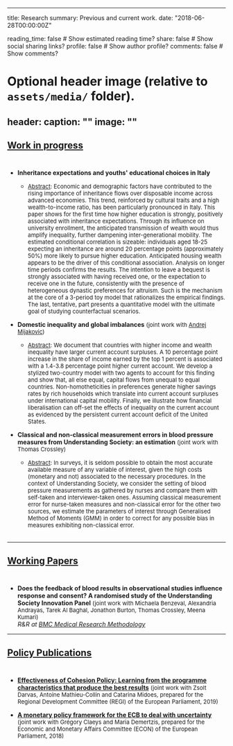 ---
title: Research
summary: Previous and current work.
date: "2018-06-28T00:00:00Z"

reading_time: false  # Show estimated reading time?
share: false  # Show social sharing links?
profile: false  # Show author profile?
comments: false  # Show comments?

# Optional header image (relative to `assets/media/` folder).
header:
  caption: ""
  image: ""
----------------
## <ins>Work in progress</ins><br/><br/>
- **Inheritance expectations and youths' educational choices in Italy** 
  - <font size="-1"> <ins>Abstract</ins>: Economic and demographic factors have contributed to the rising importance of inheritance flows over disposable income across advanced economies. This trend, reinforced by cultural traits and a high wealth-to-income ratio, has been particularly pronounced in Italy. This paper shows for the first time how higher education is strongly, positively associated with inheritance expectations. Through its influence on university enrollment, the anticipated transmission of wealth would thus amplify inequality, further dampening inter-generational mobility. The estimated conditional correlation is sizeable: individuals aged 18-25 expecting an inheritance are around 20 percentage points (approximately 50%) more likely to pursue higher education. Anticipated housing wealth appears to be the driver of this conditional association. Analysis on longer time periods confirms the results. The intention to leave a bequest is strongly associated with having received one, or the expectation to receive one in the future, consistently with the presence of heterogeneous dynastic preferences for altruism. Such is the mechanism at the core of a 3-period toy model that rationalizes the empirical findings. The last, tentative, part presents a quantitative model with the ultimate goal of
studying counterfactual scenarios. </font>


- **Domestic inequality and global imbalances** <font size="-1">  (joint work with [Andrej Mijakovic](https://andrejmijakovic.github.io)) 
  - <ins>Abstract</ins>: We document that countries with higher income and wealth inequality have larger current account surpluses. A 10 percentage point increase in the share of income earned by the top 1 percent is associated with a 1.4-3.8 percentage point higher current account. We develop a stylized two-country model with two agents to account for this finding and show that, all else equal, capital flows from unequal to equal countries. Non-homotheticities in preferences generate higher savings rates by rich households which translate into current account surpluses under international capital mobility. Finally, we illustrate how financial liberalisation can off-set the effects of inequality on the current account as evidenced by the persistent current account deficit of the United States. </font>


- **Classical and non-classical measurement errors in blood pressure measures from Understanding Society: an estimation** <font size="-1">  (joint work with Thomas Crossley) 
  - <ins>Abstract</ins>: In surveys, it is seldom possible to obtain the most accurate available measure of any variable of interest, given the high costs (monetary and not) associated to the necessary procedures. In the context of Understanding Society, we consider the setting of blood pressure measurements as gathered by nurses and compare them with self-taken and interviewer-taken ones. Assuming classical measurement error for nurse-taken measures and non-classical error for the other two sources, we estimate the parameters of interest through Generalised Method of Moments (GMM) in order to correct for any possible bias in measures exhibiting non-classical error.</font> <br/><br/>
----------------

## <ins>Working Papers</ins><br/><br/>
- **Does the feedback of blood results in observational studies influence response and consent? A randomised study of the Understanding Society Innovation Panel** <font size="-1"> (joint work with Michaela Benzeval, Alexandria Andrayas, Tarek Al Baghal, Jonathon Burton, Thomas Crossley, Meena Kumari) </font> \
*R&R at [BMC Medical Research Methodology](https://bmcmedresmethodol.biomedcentral.com/)* 

-------------

## <ins>Policy Publications</ins><br/><br/>
- [**Effectiveness of Cohesion Policy: Learning from the programme characteristics that produce the best results**](https://www.bruegel.org/2019/06/effectiveness-of-cohesion-policy-learning-from-the-project-characteristics-that-produce-the-best-results-2/) <font size="-1"> (joint work with Zsolt Darvas, Antoine Mathieu-Collin and Catarina Midoes, prepared for the Regional Development Committee (REGI) of the European Parliament, 2019) </font>

- [**A monetary policy framework for the ECB to deal with uncertainty**](https://www.bruegel.org/2018/11/a-monetary-policy-framework-for-the-european-central-bank-to-deal-with-uncertainty/) <font size="-1"> (joint work with Grégory Claeys and Maria Demertzis, prepared for the Economic and Monetary Affairs Committee (ECON) of the European Parliament, 2018) </font>
